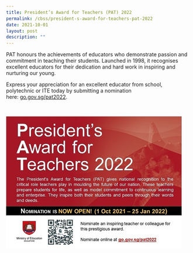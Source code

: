 ```yaml
---
title: President’s Award for Teachers (PAT) 2022
permalink: /cbss/president-s-award-for-teachers-pat-2022
date: 2021-10-01
layout: post
description: ""
---
```

<p>PAT honours the achievements of educators who demonstrate passion and commitment in teaching their students. Launched in 1998, it recognises excellent educators for their dedication and hard work in inspiring and nurturing our young.</p>
<p>Express your appreciation for an excellent educator from school, polytechnic or ITE today by submitting a nomination here:&nbsp;<a href="https://go.gov.sg/pat2022" target="_blank" rel="noopener">go.gov.sg/pat2022</a>.</p>
<p>&nbsp;</p>

![](/images/pat-2022s.jpg)